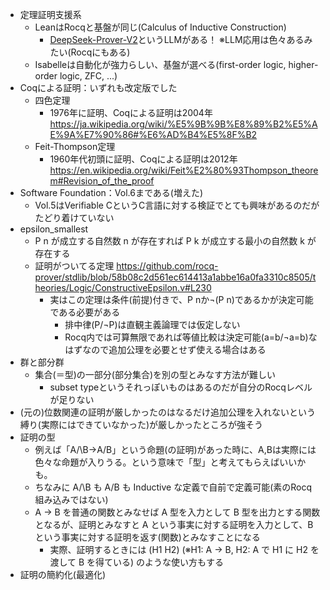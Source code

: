 * 定理証明支援系
  * LeanはRocqと基盤が同じ(Calculus of Inductive Construction)
    * [DeepSeek-Prover-V2](https://github.com/deepseek-ai/DeepSeek-Prover-V2)というLLMがある！ ※LLM応用は色々あるみたい(Rocqにもある)
  * Isabelleは自動化が強力らしい、基盤が選べる(first-order logic, higher-order logic, ZFC, ...)
* Coqによる証明：いずれも改定版でした
  * 四色定理
    * 1976年に証明、Coqによる証明は2004年 https://ja.wikipedia.org/wiki/%E5%9B%9B%E8%89%B2%E5%AE%9A%E7%90%86#%E6%AD%B4%E5%8F%B2
  * Feit-Thompson定理
    * 1960年代初頭に証明、Coqによる証明は2012年 https://en.wikipedia.org/wiki/Feit%E2%80%93Thompson_theorem#Revision_of_the_proof
* Software Foundation：Vol.6まである(増えた)
  * Vol.5はVerifiable CというC言語に対する検証でとても興味があるのだがたどり着けていない
* epsilon_smallest
  * P n が成立する自然数 n が存在すれば P k が成立する最小の自然数 k が存在する
  * 証明がついてる定理 https://github.com/rocq-prover/stdlib/blob/58b08c2d561ec614413a1abbe16a0fa3310c8505/theories/Logic/ConstructiveEpsilon.v#L230
    * 実はこの定理は条件(前提)付きで、P nか¬(P n)であるかが決定可能である必要がある
      * 排中律(P\/¬P)は直観主義論理では仮定しない
      * Rocq内では可算無限であれば等値比較は決定可能(a=b\/¬a=b)なはずなので追加公理を必要とせず使える場合はある
* 群と部分群
  * 集合(＝型)の一部分(部分集合)を別の型とみなす方法が難しい
    * subset typeというそれっぽいものはあるのだが自分のRocqレベルが足りない
* (元の)位数関連の証明が厳しかったのはなるだけ追加公理を入れないという縛り(実際にはできていなかった)が厳しかったところが強そう
* 証明の型
  *  例えば「A/\B->A\/B」という命題(の証明)があった時に、A,Bは実際には色々な命題が入りうる。という意味で「型」と考えてもらえばいいかも。
    * ちなみに A/\B も A\/B も Inductive な定義で自前で定義可能(素のRocq組み込みではない)
  * A -> B を普通の関数とみなせば A 型を入力として B 型を出力とする関数となるが、証明とみなすと A という事実に対する証明を入力として、B という事実に対する証明を返す(関数)とみなすことになる
    * 実際、証明するときには (H1 H2) (※H1: A -> B, H2: A で H1 に H2 を渡して B を得ている) のような使い方もする
* 証明の簡約化(最適化)
